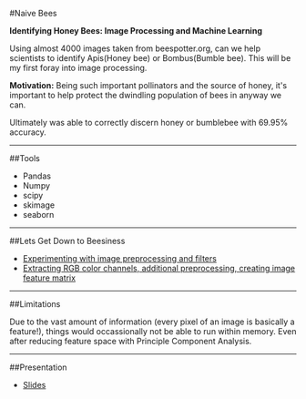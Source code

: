 #Naive Bees

**Identifying Honey Bees: Image Processing and Machine Learning**



Using almost 4000 images taken from beespotter.org, can we help scientists to 
identify Apis(Honey bee) or Bombus(Bumble bee). This will be my first foray into image processing. 
  
**Motivation:** Being such important pollinators and the source of honey, it's important to help protect the dwindling population of bees in anyway we can.


Ultimately was able to correctly discern honey or bumblebee with 69.95% accuracy. 
_________________

##Tools

* Pandas
* Numpy
* scipy
* skimage
* seaborn

_________________

##Lets Get Down to Beesiness

* [Experimenting with image preprocessing and filters](./bees/Untitled.ipynb)
* [Extracting RGB color channels, additional preprocessing, creating image feature matrix](./bees/BeeNaive.ipynbYCnbps/Untitled.ipynb)

_________________

##Limitations  

Due to the vast amount of information (every pixel of an image is basically a feature!), things would occassionally not be able to run within memory. Even after reducing feature space with Principle Component Analysis.

__________________

##Presentation  

* [Slides](./presentation/mcnulty_NaiveBeesChallenge_MZ.pdf)